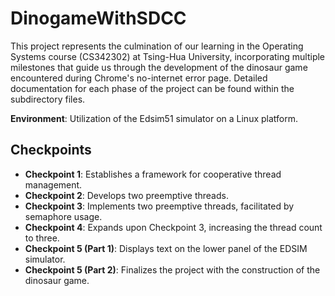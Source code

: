 # DinogameWithSDCC

This project represents the culmination of our learning in the Operating Systems course (CS342302) at Tsing-Hua University, incorporating multiple milestones that guide us through the development of the dinosaur game encountered during Chrome's no-internet error page. Detailed documentation for each phase of the project can be found within the subdirectory files.

**Environment**: Utilization of the Edsim51 simulator on a Linux platform.

## Checkpoints
- **Checkpoint 1**: Establishes a framework for cooperative thread management.
- **Checkpoint 2**: Develops two preemptive threads.
- **Checkpoint 3**: Implements two preemptive threads, facilitated by semaphore usage.
- **Checkpoint 4**: Expands upon Checkpoint 3, increasing the thread count to three.
- **Checkpoint 5 (Part 1)**: Displays text on the lower panel of the EDSIM simulator.
- **Checkpoint 5 (Part 2)**: Finalizes the project with the construction of the dinosaur game.
